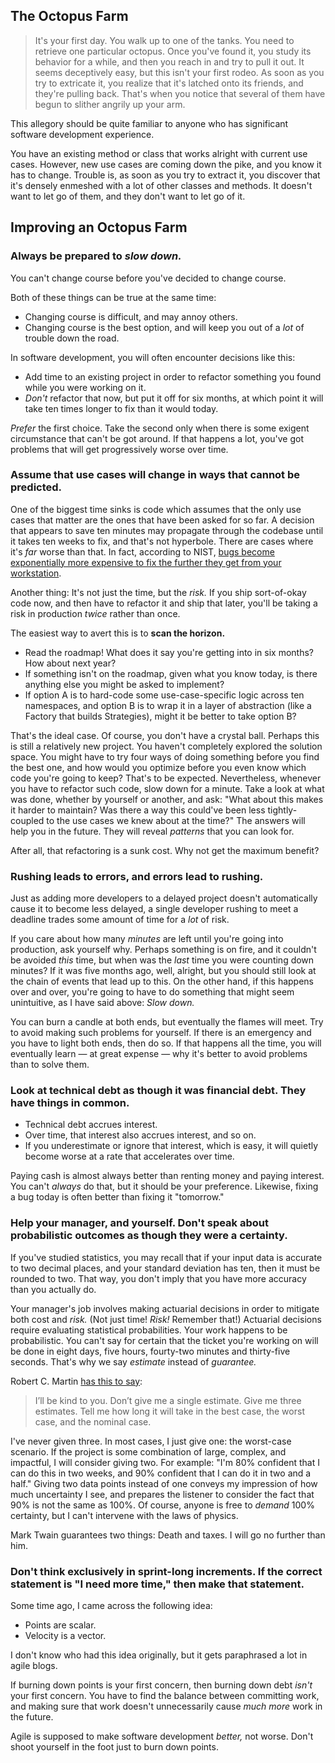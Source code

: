 ## The Octopus Farm

> It's your first day. You walk up to one of the tanks. You need to retrieve one particular octopus. Once you've found it, you study its behavior for a while, and then you reach in and try to pull it out. It seems deceptively easy, but this isn't your first rodeo. As soon as you try to extricate it, you realize that it's latched onto its friends, and they're pulling back. That's when you notice that several of them have begun to slither angrily up your arm.

This allegory should be quite familiar to anyone who has significant software development experience.

You have an existing method or class that works alright with current use cases. However, new use cases are coming down the pike, and you know it has to change. Trouble is, as soon as you try to extract it, you discover that it's densely enmeshed with a lot of other classes and methods. It doesn't want to let go of them, and they don't want to let go of it.


## Improving an Octopus Farm

### Always be prepared to _slow down._
You can't change course before you've decided to change course.

Both of these things can be true at the same time:
- Changing course is difficult, and may annoy others.
- Changing course is the best option, and will keep you out of a _lot_ of trouble down the road.

In software development, you will often encounter decisions like this:
- Add time to an existing project in order to refactor something you found while you were working on it.
- _Don't_ refactor that now, but put it off for six months, at which point it will take ten times longer to fix than it would today.

_Prefer_ the first choice. Take the second only when there is some exigent circumstance that can't be got around. If that happens a lot, you've got problems that will get progressively worse over time.


### Assume that use cases will change in ways that cannot be predicted.
One of the biggest time sinks is code which assumes that the only use cases that matter are the ones that have been asked for so far. A decision that appears to save ten minutes may propagate through the codebase until it takes ten weeks to fix, and that's not hyperbole. There are cases where it's _far_ worse than that. In fact, according to NIST, [bugs become exponentially more expensive to fix the further they get from your workstation](https://deepsource.io/blog/exponential-cost-of-fixing-bugs/).

Another thing: It's not just the time, but the _risk._ If you ship sort-of-okay code now, and then have to refactor it and ship that later, you'll be taking a risk in production _twice_ rather than once.

The easiest way to avert this is to **scan the horizon.**
- Read the roadmap! What does it say you're getting into in six months? How about next year?
- If something isn't on the roadmap, given what you know today, is there anything else you might be asked to implement?
- If option A is to hard-code some use-case-specific logic across ten namespaces, and option B is to wrap it in a layer of abstraction (like a Factory that builds Strategies), might it be better to take option B?

That's the ideal case. Of course, you don't have a crystal ball. Perhaps this is still a relatively new project. You haven't completely explored the solution space. You might have to try four ways of doing something before you find the best one, and how would you optimize before you even know which code you're going to keep? That's to be expected. Nevertheless, whenever you have to refactor such code, slow down for a minute. Take a look at what was done, whether by yourself or another, and ask: "What about this makes it harder to maintain? Was there a way this could've been less tightly-coupled to the use cases we knew about at the time?" The answers will help you in the future. They will reveal _patterns_ that you can look for.

After all, that refactoring is a sunk cost. Why not get the maximum benefit?


### Rushing leads to errors, and errors lead to rushing.
Just as adding more developers to a delayed project doesn't automatically cause it to become less delayed, a single developer rushing to meet a deadline trades some amount of time for a _lot_ of risk.

If you care about how many _minutes_ are left until you're going into production, ask yourself why. Perhaps something is on fire, and it couldn't be avoided _this_ time, but when was the _last_ time you were counting down minutes? If it was five months ago, well, alright, but you should still look at the chain of events that lead up to this. On the other hand, if this happens over and over, you're going to have to do something that might seem unintuitive, as I have said above: _Slow down._

You can burn a candle at both ends, but eventually the flames will meet. Try to avoid making such problems for yourself. If there is an emergency and you have to light both ends, then do so. If that happens all the time, you will eventually learn — at great expense — why it's better to avoid problems than to solve them.


### Look at technical debt as though it was financial debt. They have things in common.
- Technical debt accrues interest.
- Over time, that interest also accrues interest, and so on.
- If you underestimate or ignore that interest, which is easy, it will quietly become worse at a rate that accelerates over time.

Paying cash is almost always better than renting money and paying interest. You can't _always_ do that, but it should be your preference. Likewise, fixing a bug today is often better than fixing it "tomorrow."


### Help your manager, and yourself. Don't speak about probabilistic outcomes as though they were a certainty.
If you've studied statistics, you may recall that if your input data is accurate to two decimal places, and your standard deviation has ten, then it must be rounded to two. That way, you don't imply that you have more accuracy than you actually do.

Your manager's job involves making actuarial decisions in order to mitigate both cost and _risk._ (Not just time! _Risk!_ Remember that!) Actuarial decisions require evaluating statistical probabilities. Your work happens to be probabilistic. You can't say for certain that the ticket you're working on will be done in eight days, five hours, fourty-two minutes and thirty-five seconds. That's why we say _estimate_ instead of _guarantee._

Robert C. Martin [has this to say](http://blog.cleancoder.com/uncle-bob/2012/04/20/Why-Is-Estimating-So-Hard.html):

> I’ll be kind to you. Don’t give me a single estimate. Give me three estimates. Tell me how long it will take in the best case, the worst case, and the nominal case.

I've never given three. In most cases, I just give one: the worst-case scenario. If the project is some combination of large, complex, and impactful, I will consider giving two. For example: "I'm 80% confident that I can do this in two weeks, and 90% confident that I can do it in two and a half." Giving two data points instead of one conveys my impression of how much uncertainty I see, and prepares the listener to consider the fact that 90% is not the same as 100%. Of course, anyone is free to _demand_ 100% certainty, but I can't intervene with the laws of physics.

Mark Twain guarantees two things: Death and taxes. I will go no further than him.


### Don't think exclusively in sprint-long increments. If the correct statement is "I need more time," then make that statement.
Some time ago, I came across the following idea:
- Points are scalar.
- Velocity is a vector.

I don't know who had this idea originally, but it gets paraphrased a lot in agile blogs.

If burning down points is your first concern, then burning down debt _isn't_ your first concern. You have to find the balance between committing work, and making sure that work doesn't unnecessarily cause _much more_ work in the future. 

Agile is supposed to make software development _better,_ not worse. Don't shoot yourself in the foot just to burn down points.
